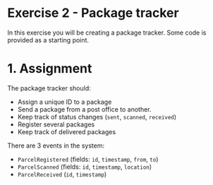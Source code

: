 # Exercise 2 - Package tracker

In this exercise you will be creating a package tracker. Some code is provided as a starting point.

# 1. Assignment

The package tracker should:
- Assign a unique ID to a package
- Send a package from a post office to another.
- Keep track of status changes (`sent`, `scanned`, `received`)
- Register several packages
- Keep track of delivered packages

There are 3 events in the system:
- `ParcelRegistered` (fields: `id`, `timestamp`, `from`, `to`)
- `ParcelScanned` (fields: `id`, `timestamp`, `location`)
- `ParcelReceived` (`id`, `timestamp`)
